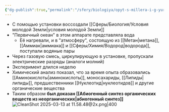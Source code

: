 ```yaml
---
{"dg-publish":true,"permalink":"/sfery/biologiya/opyt-s-millera-i-g-yuri/","tags":["Эволюция"]}
---
```


- С помощью установки воссоздали [[Сферы/Биология/Условия молодой Земли\|условия молодой Земли]] 
- "Первичный океан" в этом аппарате представляла вода 
	- Её нагревали, и в "атмосферу", состоящую из [[Метан\|метана]], [[Аммиак\|аммиака]] и [[Сферы/Химия/Водород\|водорода]], поступали водяные пары
- Через газовую смесь, циркулирующую в установке, пропускали электрические разряды (аналоги молний)
- Эксперимент длился неделю 
- Химический анализ показал, что за время опыта образовались [[Аминокислоты\|аминокислоты]], моносахариды, [[Липиды\|липиды]], предшественники [[Нуклеотид\|нуклеотидов]] и другие органические вещества 
- Таким образом **был доказан [[Абиогенный синтез органических веществ из неорганических\|абиогенный синтез]]**
![CleanShot 2025-03-13 at 11.58.48@2x.png|400](/img/user/%D0%90%D1%80%D1%85%D0%B8%D0%B2/%D0%9A%D1%8D%D1%88/CleanShot%202025-03-13%20at%2011.58.48@2x.png)